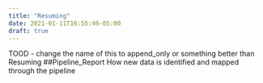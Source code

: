 ```yaml
---
title: "Resuming"
date: 2021-01-11T16:55:49-05:00
draft: true
---
```


TOOD - change the name of this to append_only or something better than Resuming
##Pipeline_Report
How new data is identified and mapped through the pipeline 